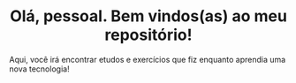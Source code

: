 <h1 align="center">Olá, pessoal. Bem vindos(as) ao meu repositório!</h1>

Aqui, você irá encontrar etudos e exercícios que fiz enquanto aprendia uma nova tecnologia!

<!--
**fabioluizregis/fabioluizregis** is a ✨ _special_ ✨ repository because its `README.md` (this file) appears on your GitHub profile.

Here are some ideas to get you started:

- 🔭 I’m currently working on ...
- 🌱 I’m currently learning ...
- 👯 I’m looking to collaborate on ...
- 🤔 I’m looking for help with ...
- 💬 Ask me about ...
- 📫 How to reach me: ...
- 😄 Pronouns: ...
- ⚡ Fun fact: ...
-->
